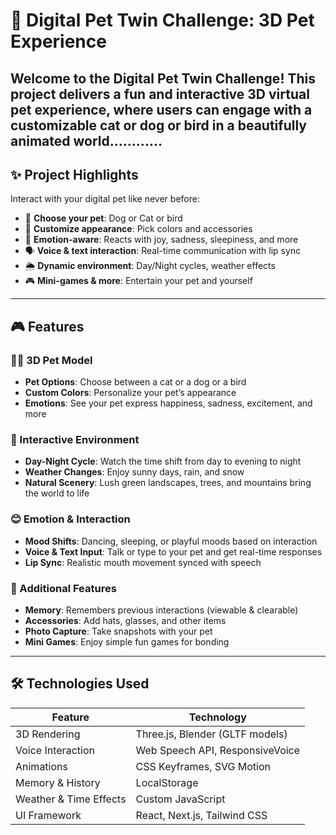 # 🐾 Digital Pet Twin Challenge: 3D Pet Experience

Welcome to the **Digital Pet Twin Challenge**! This project delivers a **fun and interactive 3D virtual pet experience**, where users can engage with a customizable cat or dog or bird in a beautifully animated world............
---

## ✨ Project Highlights

Interact with your digital pet like never before:
- 🐶 **Choose your pet**: Dog or Cat or bird
- 🎨 **Customize appearance**: Pick colors and accessories
- 🧠 **Emotion-aware**: Reacts with joy, sadness, sleepiness, and more
- 🗣️ **Voice & text interaction**: Real-time communication with lip sync
- 🌦️ **Dynamic environment**: Day/Night cycles, weather effects
- 🎮 **Mini-games & more**: Entertain your pet and yourself

---

## 🎮 Features

### 🐕‍🦺 3D Pet Model
- **Pet Options**: Choose between a cat or a dog or a bird
- **Custom Colors**: Personalize your pet’s appearance
- **Emotions**: See your pet express happiness, sadness, excitement, and more

### 🌄 Interactive Environment
- **Day-Night Cycle**: Watch the time shift from day to evening to night
- **Weather Changes**: Enjoy sunny days, rain, and snow
- **Natural Scenery**: Lush green landscapes, trees, and mountains bring the world to life

### 😊 Emotion & Interaction
- **Mood Shifts**: Dancing, sleeping, or playful moods based on interaction
- **Voice & Text Input**: Talk or type to your pet and get real-time responses
- **Lip Sync**: Realistic mouth movement synced with speech

### 🎁 Additional Features
- **Memory**: Remembers previous interactions (viewable & clearable)
- **Accessories**: Add hats, glasses, and other items
- **Photo Capture**: Take snapshots with your pet
- **Mini Games**: Enjoy simple fun games for bonding

---

## 🛠️ Technologies Used

| Feature                | Technology |
|------------------------|------------|
| 3D Rendering           | Three.js, Blender (GLTF models) |
| Voice Interaction      | Web Speech API, ResponsiveVoice |
| Animations             | CSS Keyframes, SVG Motion |
| Memory & History       | LocalStorage |
| Weather & Time Effects | Custom JavaScript |
| UI Framework           | React, Next.js, Tailwind CSS |

